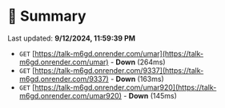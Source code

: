# 📖 Summary
Last updated: **9/12/2024, 11:59:39 PM**

- `GET` [https://talk-m6gd.onrender.com/umar](https://talk-m6gd.onrender.com/umar) - **Down** (264ms)
- `GET` [https://talk-m6gd.onrender.com/9337](https://talk-m6gd.onrender.com/9337) - **Down** (163ms)
- `GET` [https://talk-m6gd.onrender.com/umar920](https://talk-m6gd.onrender.com/umar920) - **Down** (145ms)
